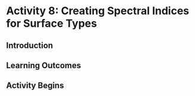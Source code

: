 # Activity 8: Creating Spectral Indices for Surface Types


## Introduction




## Learning Outcomes






## Activity Begins

